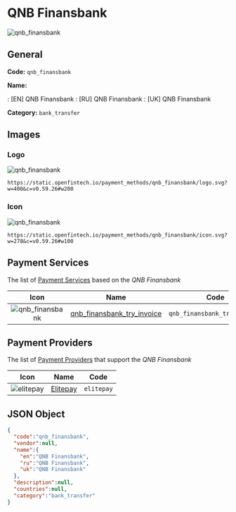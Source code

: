 
# QNB Finansbank 
![qnb_finansbank](https://static.openfintech.io/payment_methods/qnb_finansbank/logo.svg?w=400&c=v0.59.26#w200)  

## General 
**Code:** `qnb_finansbank` 
 
**Name:** 
 
:	[EN] QNB Finansbank 
:	[RU] QNB Finansbank 
:	[UK] QNB Finansbank 
 
**Category:** `bank_transfer` 
 

## Images 

### Logo 
![qnb_finansbank](https://static.openfintech.io/payment_methods/qnb_finansbank/logo.svg?w=400&c=v0.59.26#w200)  

```
https://static.openfintech.io/payment_methods/qnb_finansbank/logo.svg?w=400&c=v0.59.26#w200
```  

### Icon 
![qnb_finansbank](https://static.openfintech.io/payment_methods/qnb_finansbank/icon.svg?w=278&c=v0.59.26#w100)  

```
https://static.openfintech.io/payment_methods/qnb_finansbank/icon.svg?w=278&c=v0.59.26#w100
```  

## Payment Services 
 
The list of [Payment Services](/payment-services/) based on the _QNB Finansbank_ 

|Icon|Name|Code| 
|:---:|:---:|:---:| 
|![qnb_finansbank](https://static.openfintech.io/payment_methods/qnb_finansbank/icon.svg?w=278&c=v0.59.26#w100) |[qnb_finansbank_try_invoice](/payment-services/qnb_finansbank_try_invoice/)|`qnb_finansbank_try_invoice`| 
 

## Payment Providers 
 
The list of [Payment Providers](/payment-providers/) that support the _QNB Finansbank_ 

|Icon|Name|Code| 
|:---:|:---:|:---:| 
|![elitepay](https://static.openfintech.io/payment_providers/elitepay/icon.svg?w=278&c=v0.59.26#w100) |[Elitepay](/payment-providers/elitepay/)|`elitepay`| 
 

## JSON Object 

```json
{
  "code":"qnb_finansbank",
  "vendor":null,
  "name":{
    "en":"QNB Finansbank",
    "ru":"QNB Finansbank",
    "uk":"QNB Finansbank"
  },
  "description":null,
  "countries":null,
  "category":"bank_transfer"
}
```  
